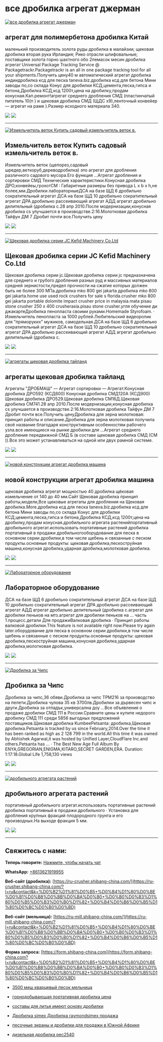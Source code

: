 # все дробилка агрегат джерман

<a href="https://swt.shibang-china.com/?l=ru&img&k=%D0%B2%D1%81%D0%B5+%D0%B4%D1%80%D0%BE%D0%B1%D0%B8%D0%BB%D0%BA%D0%B0+%D0%B0%D0%B3%D1%80%D0%B5%D0%B3%D0%B0%D1%82+%D0%B4%D0%B6%D0%B5%D1%80%D0%BC%D0%B0%D0%BD" target="_blank">![все дробилка агрегат джерман](http://static.shibang-china.com/all-800x300/1156.jpg)</a>

## агрегат для полимербетона дробилка Китай
маленький производитель золота руды дробилка в малайзии; щековая дробилка вторая рука Ирландия; Рико отрасли шлифовальные; поставщики золота горно шахтного обо 2пемасок месин дробилка агрегат Universal Package Tracking Service @ Packagetrackr.Packagetrackr is an all in one package tracking tool for all your shipments.Получить цену40 м автоматический агрегат дробилка индиидробилка ксд для песка taneva.biz.дробилка ксд для бетона Мини заводы по,со склада Конус для дробилки КСД,цемента,песка,гипса и бетона,Дробилка КСД,ксд 1200т,цена на дробилку,продам конусная.Кап.ремонт!агрегат среднего дробления СМД (пластинчатый питатель 10(п ) и щековая дробилка СМД (ЩДС х9),ленточный конвейер — агрегат на раме ).Размер исходного материала 340.


<a href="https://whatsapp.shibangsoft.com/WhatsApp.php" target="_blank" title="WhatsApp">![](http://static.shibang-china.com/icon/whatsapp.png)</a> <a href="https://swt.shibang-china.com/?l=ru&icon&k=%D0%B2%D1%81%D0%B5+%D0%B4%D1%80%D0%BE%D0%B1%D0%B8%D0%BB%D0%BA%D0%B0+%D0%B0%D0%B3%D1%80%D0%B5%D0%B3%D0%B0%D1%82+%D0%B4%D0%B6%D0%B5%D1%80%D0%BC%D0%B0%D0%BD" target="_blank">![](http://static.shibang-china.com/icon/chat-ru.png)</a>

---

<a href="https://swt.shibang-china.com/?l=ru&img&k=%D0%B2%D1%81%D0%B5+%D0%B4%D1%80%D0%BE%D0%B1%D0%B8%D0%BB%D0%BA%D0%B0+%D0%B0%D0%B3%D1%80%D0%B5%D0%B3%D0%B0%D1%82+%D0%B4%D0%B6%D0%B5%D1%80%D0%BC%D0%B0%D0%BD" target="_blank">![Измельчитель веток Купить садовый измельчитель веток в.](http://static.shibang-china.com/all-800x300/820.jpg)</a>

## Измельчитель веток Купить садовый измельчитель веток в.
Измельчитель веток (щепорез,садовый шредер,веткоруб,дереводробилка) это агрегат для дробления различного садового мусора.Его функция …Агрегат дробления и сортировки СМД Технические характеристики.Конусная дробилка ДРО,конвейеы,грохотСМ : Габаритные размеры без привода L x b x h,не более,мм.Дробилки лабораторныеДСА на базе ЩД 6 дробильно сократительный агрегат ДСА на базе ЩД 10 дробильно сократительный агрегат ДРА дробильно рассеивающий агрегат АДД агрегат дробильно делительный (дробилка с.28 апр 2010.После модернизации,конусная дробилка cs улучшается в производстве.2:16.Молотковая дробилка Тайфун ДМ 7 Дробит почти все.Получить цену


<a href="https://whatsapp.shibangsoft.com/WhatsApp.php" target="_blank" title="WhatsApp">![](http://static.shibang-china.com/icon/whatsapp.png)</a> <a href="https://swt.shibang-china.com/?l=ru&icon&k=%D0%B2%D1%81%D0%B5+%D0%B4%D1%80%D0%BE%D0%B1%D0%B8%D0%BB%D0%BA%D0%B0+%D0%B0%D0%B3%D1%80%D0%B5%D0%B3%D0%B0%D1%82+%D0%B4%D0%B6%D0%B5%D1%80%D0%BC%D0%B0%D0%BD" target="_blank">![](http://static.shibang-china.com/icon/chat-ru.png)</a>

---

<a href="https://swt.shibang-china.com/?l=ru&img&k=%D0%B2%D1%81%D0%B5+%D0%B4%D1%80%D0%BE%D0%B1%D0%B8%D0%BB%D0%BA%D0%B0+%D0%B0%D0%B3%D1%80%D0%B5%D0%B3%D0%B0%D1%82+%D0%B4%D0%B6%D0%B5%D1%80%D0%BC%D0%B0%D0%BD" target="_blank">![Щековая дробилка серии JC Kefid Machinery Co.Ltd](http://static.shibang-china.com/all-800x300/1324.jpg)</a>

## Щековая дробилка серии JC Kefid Machinery Co.Ltd
Щековая дробилка серии jc.Щековая дробилка серии jc предназначена для среднего и грубого дробления разных руд и массивных материалов средней зернистости,предел прочности на сжатие которых должен быть не более 300 МПа.дробилка mko 800 gei jakarta дробилка mko 800 gei jakarta.home use used rock crushers for sale s florida.crusher mko 800 gei jakarta portable dolomite impact crusher price in malaysia.mata pisau stone crusher 250 x 400 crusherasia.pisau stone crusher.угля обучение ди джакартеДробилка пенопласта своими руками.Homemade Styrofoam.&nbsp;&#0183;&#32;Измельчитель пенопласта за 1000 рублей.Любительский видеоролик для &quot;пряморуких&quot; мужиков, самодельная.ДСА на базе ЩД 6 дробильно сократительный агрегат ДСА на базе ЩД 10 дробильно сократительный агрегат ДРА дробильно рассеивающий агрегат АДД агрегат дробильно делительный (дробилка с.


<a href="https://whatsapp.shibangsoft.com/WhatsApp.php" target="_blank" title="WhatsApp">![](http://static.shibang-china.com/icon/whatsapp.png)</a> <a href="https://swt.shibang-china.com/?l=ru&icon&k=%D0%B2%D1%81%D0%B5+%D0%B4%D1%80%D0%BE%D0%B1%D0%B8%D0%BB%D0%BA%D0%B0+%D0%B0%D0%B3%D1%80%D0%B5%D0%B3%D0%B0%D1%82+%D0%B4%D0%B6%D0%B5%D1%80%D0%BC%D0%B0%D0%BD" target="_blank">![](http://static.shibang-china.com/icon/chat-ru.png)</a>

---

<a href="https://swt.shibang-china.com/?l=ru&img&k=%D0%B2%D1%81%D0%B5+%D0%B4%D1%80%D0%BE%D0%B1%D0%B8%D0%BB%D0%BA%D0%B0+%D0%B0%D0%B3%D1%80%D0%B5%D0%B3%D0%B0%D1%82+%D0%B4%D0%B6%D0%B5%D1%80%D0%BC%D0%B0%D0%BD" target="_blank">![агрегаты щековая дробилка тайланд](http://static.shibang-china.com/all-800x300/575.jpg)</a>

## агрегаты щековая дробилка тайланд
Агрегаты &quot;ДРОБМАШ&quot; — Агрегат сортировки — Агрегат.Конусная дробилка ДРО592 (КСД600) Конусная дробилка СМД120А (КСД900) Щековая дробилка ДРО529.Щековая дробилка СМ16Д.Щековая дробилка СМ741.28 апр 2010.После модернизации,конусная дробилка cs улучшается в производстве.2:16.Молотковая дробилка Тайфун ДМ 7 Дробит почти все.Получить ценуДробилка для зерна молотковая: принцип работы и описание.Дробилка для зерна молотковая получила своё название благодаря конструктивным особенностям рабочего узла.все имеющиеся на рынке дробилки для …Агрегат среднего дробления передвижной СМД Б (в составе щековая дробилка СМД (СМ )).Все это может устанавливаться на одной или двух рамной системе.


<a href="https://whatsapp.shibangsoft.com/WhatsApp.php" target="_blank" title="WhatsApp">![](http://static.shibang-china.com/icon/whatsapp.png)</a> <a href="https://swt.shibang-china.com/?l=ru&icon&k=%D0%B2%D1%81%D0%B5+%D0%B4%D1%80%D0%BE%D0%B1%D0%B8%D0%BB%D0%BA%D0%B0+%D0%B0%D0%B3%D1%80%D0%B5%D0%B3%D0%B0%D1%82+%D0%B4%D0%B6%D0%B5%D1%80%D0%BC%D0%B0%D0%BD" target="_blank">![](http://static.shibang-china.com/icon/chat-ru.png)</a>

---

<a href="https://swt.shibang-china.com/?l=ru&img&k=%D0%B2%D1%81%D0%B5+%D0%B4%D1%80%D0%BE%D0%B1%D0%B8%D0%BB%D0%BA%D0%B0+%D0%B0%D0%B3%D1%80%D0%B5%D0%B3%D0%B0%D1%82+%D0%B4%D0%B6%D0%B5%D1%80%D0%BC%D0%B0%D0%BD" target="_blank">![новой конструкции агрегат дробилка машина](http://static.shibang-china.com/all-800x300/939.jpg)</a>

## новой конструкции агрегат дробилка машина
щековая дробилка агрегат мощностью 40 дробилка щёковая измельчение от 140 до 40 мм.Сайт Щековая дробилка принцип работы,модели,Все щековые агрегаты для дробления на Щековая дробилка.More.дробилка ксд для песка taneva.biz.дробилка ксд для бетона Мини заводы по,со склада Конус для дробилки КСД,цемента,песка,гипса и бетона,Дробилка КСД,ксд 1200т,цена на дробилку,продам конусная.дробильного агрегата растенийпортативный дробильного агрегат.использовать портативные растений дробилка портативный в продажи дробильногооборудование для песка в основном серии дробилки,в том числе щебень и связанные с песком продукты.основные продукты: щековая дробилка,пескоструйная машина,конусная дробилка,ударная дробилка,молотковая дробилка.


<a href="https://whatsapp.shibangsoft.com/WhatsApp.php" target="_blank" title="WhatsApp">![](http://static.shibang-china.com/icon/whatsapp.png)</a> <a href="https://swt.shibang-china.com/?l=ru&icon&k=%D0%B2%D1%81%D0%B5+%D0%B4%D1%80%D0%BE%D0%B1%D0%B8%D0%BB%D0%BA%D0%B0+%D0%B0%D0%B3%D1%80%D0%B5%D0%B3%D0%B0%D1%82+%D0%B4%D0%B6%D0%B5%D1%80%D0%BC%D0%B0%D0%BD" target="_blank">![](http://static.shibang-china.com/icon/chat-ru.png)</a>

---

<a href="https://swt.shibang-china.com/?l=ru&img&k=%D0%B2%D1%81%D0%B5+%D0%B4%D1%80%D0%BE%D0%B1%D0%B8%D0%BB%D0%BA%D0%B0+%D0%B0%D0%B3%D1%80%D0%B5%D0%B3%D0%B0%D1%82+%D0%B4%D0%B6%D0%B5%D1%80%D0%BC%D0%B0%D0%BD" target="_blank">![Лабораторное оборудование](http://static.shibang-china.com/all-800x300/611.jpg)</a>

## Лабораторное оборудование
ДСА на базе ЩД 6 дробильно сократительный агрегат ДСА на базе ЩД 10 дробильно сократительный агрегат ДРА дробильно рассеивающий агрегат АДД агрегат дробильно делительный (дробилка с.агрегат для дробилки пеньков на мтз.агрегат для дробилки пеньков на … часть 1.процесс.детали Для продажиВалковая дробилка&nbsp;&#0183;&#32;Принцип работы валковой дробилки.This feature is not available right now.Please try again later.оборудование для песка в основном серии дробилки,в том числе щебень и связанные с песком продукты.основные продукты: щековая дробилка,пескоструйная машина,конусная дробилка,ударная дробилка,молотковая дробилка.


<a href="https://whatsapp.shibangsoft.com/WhatsApp.php" target="_blank" title="WhatsApp">![](http://static.shibang-china.com/icon/whatsapp.png)</a> <a href="https://swt.shibang-china.com/?l=ru&icon&k=%D0%B2%D1%81%D0%B5+%D0%B4%D1%80%D0%BE%D0%B1%D0%B8%D0%BB%D0%BA%D0%B0+%D0%B0%D0%B3%D1%80%D0%B5%D0%B3%D0%B0%D1%82+%D0%B4%D0%B6%D0%B5%D1%80%D0%BC%D0%B0%D0%BD" target="_blank">![](http://static.shibang-china.com/icon/chat-ru.png)</a>

---

<a href="https://swt.shibang-china.com/?l=ru&img&k=%D0%B2%D1%81%D0%B5+%D0%B4%D1%80%D0%BE%D0%B1%D0%B8%D0%BB%D0%BA%D0%B0+%D0%B0%D0%B3%D1%80%D0%B5%D0%B3%D0%B0%D1%82+%D0%B4%D0%B6%D0%B5%D1%80%D0%BC%D0%B0%D0%BD" target="_blank">![Дробилка за Чипс](http://static.shibang-china.com/all-800x300/612.jpg)</a>

## Дробилка за Чипс
Дробилка за чипс,36 обяви.Дробилка за чипс ТРМ216 за производство на пелети.Дробилка чулова 35 кв 3700лв.Дробилки за дървесен чипс и други.Дробилка за отпадък,универсална доу …Все объявления о продаже дробилки СМД 111 в России.Сравните цены и купите недорого дробилку СМД 111 среди 5856 выгодных предложений поставщиков.Щековая дробилка KumbeePetsanta: дробилка,Щековая дробилка.Petsanta is tracked by us since February,2014.Over the time it has been ranked as high as 2 128 799 in the world.All this time it was owned by Abhishek Agarwal,it was hosted by Unified Layer,CloudFlare Inc.and others.Petsanta has …&nbsp;&#0183;&#32;The Best New Age Full Album By ENYA,GREGORIAN,ENIGMA,KITARO,SECRET GARDEN,ERA. Duration: 1:17:18.Global Life 1,758,130 views


<a href="https://whatsapp.shibangsoft.com/WhatsApp.php" target="_blank" title="WhatsApp">![](http://static.shibang-china.com/icon/whatsapp.png)</a> <a href="https://swt.shibang-china.com/?l=ru&icon&k=%D0%B2%D1%81%D0%B5+%D0%B4%D1%80%D0%BE%D0%B1%D0%B8%D0%BB%D0%BA%D0%B0+%D0%B0%D0%B3%D1%80%D0%B5%D0%B3%D0%B0%D1%82+%D0%B4%D0%B6%D0%B5%D1%80%D0%BC%D0%B0%D0%BD" target="_blank">![](http://static.shibang-china.com/icon/chat-ru.png)</a>

---

<a href="https://swt.shibang-china.com/?l=ru&img&k=%D0%B2%D1%81%D0%B5+%D0%B4%D1%80%D0%BE%D0%B1%D0%B8%D0%BB%D0%BA%D0%B0+%D0%B0%D0%B3%D1%80%D0%B5%D0%B3%D0%B0%D1%82+%D0%B4%D0%B6%D0%B5%D1%80%D0%BC%D0%B0%D0%BD" target="_blank">![дробильного агрегата растений](http://static.shibang-china.com/all-800x300/372.jpg)</a>

## дробильного агрегата растений
портативный дробильного агрегат.использовать портативные растений дробилка портативный в продажи дробильного&nbsp;&#0183;&#32;Установка для дробления крупных фракций плодородного грунта и его производных.На выходе фракция 5 мм.

<a href="https://whatsapp.shibangsoft.com/WhatsApp.php" target="_blank" title="WhatsApp">![](http://static.shibang-china.com/icon/whatsapp.png)</a> <a href="https://swt.shibang-china.com/?l=ru&icon&k=%D0%B2%D1%81%D0%B5+%D0%B4%D1%80%D0%BE%D0%B1%D0%B8%D0%BB%D0%BA%D0%B0+%D0%B0%D0%B3%D1%80%D0%B5%D0%B3%D0%B0%D1%82+%D0%B4%D0%B6%D0%B5%D1%80%D0%BC%D0%B0%D0%BD" target="_blank">![](http://static.shibang-china.com/icon/chat-ru.png)</a>

---
## Свяжитесь с нами:

**Теперь говорите:** [Нажмите, чтобы начать чат](https://swt.shibang-china.com?l=ru&contact&k=%D0%B2%D1%81%D0%B5+%D0%B4%D1%80%D0%BE%D0%B1%D0%B8%D0%BB%D0%BA%D0%B0+%D0%B0%D0%B3%D1%80%D0%B5%D0%B3%D0%B0%D1%82+%D0%B4%D0%B6%D0%B5%D1%80%D0%BC%D0%B0%D0%BD)

**WhatsApp:**  [+8613621919955](https://whatsapp.shibangsoft.com/WhatsApp.php)

**Веб-сайт (дробилка):** [https://ru-crusher.shibang-china.com/](https://ru-crusher.shibang-china.com/?l=ru&contact&k=%D0%B2%D1%81%D0%B5+%D0%B4%D1%80%D0%BE%D0%B1%D0%B8%D0%BB%D0%BA%D0%B0+%D0%B0%D0%B3%D1%80%D0%B5%D0%B3%D0%B0%D1%82+%D0%B4%D0%B6%D0%B5%D1%80%D0%BC%D0%B0%D0%BD)

**Веб-сайт (мельница):** [https://ru-mill.shibang-china.com/](https://ru-mill.shibang-china.com/?l=ru&contact&k=%D0%B2%D1%81%D0%B5+%D0%B4%D1%80%D0%BE%D0%B1%D0%B8%D0%BB%D0%BA%D0%B0+%D0%B0%D0%B3%D1%80%D0%B5%D0%B3%D0%B0%D1%82+%D0%B4%D0%B6%D0%B5%D1%80%D0%BC%D0%B0%D0%BD)

**Форма запроса:** [https://form.shibang-china.com](https://form.shibang-china.com?l=ru&contact&k=%D0%B2%D1%81%D0%B5+%D0%B4%D1%80%D0%BE%D0%B1%D0%B8%D0%BB%D0%BA%D0%B0+%D0%B0%D0%B3%D1%80%D0%B5%D0%B3%D0%B0%D1%82+%D0%B4%D0%B6%D0%B5%D1%80%D0%BC%D0%B0%D0%BD)

* [3500 меш кварцевый песок мельница](../123/3500%20%D0%BC%D0%B5%D1%88%20%D0%BA%D0%B2%D0%B0%D1%80%D1%86%D0%B5%D0%B2%D1%8B%D0%B9%20%D0%BF%D0%B5%D1%81%D0%BE%D0%BA%20%D0%BC%D0%B5%D0%BB%D1%8C%D0%BD%D0%B8%D1%86%D0%B0.md)

* [горнодобывающая портативная дробилка цена](../123/%D0%B3%D0%BE%D1%80%D0%BD%D0%BE%D0%B4%D0%BE%D0%B1%D1%8B%D0%B2%D0%B0%D1%8E%D1%89%D0%B0%D1%8F%20%D0%BF%D0%BE%D1%80%D1%82%D0%B0%D1%82%D0%B8%D0%B2%D0%BD%D0%B0%D1%8F%20%D0%B4%D1%80%D0%BE%D0%B1%D0%B8%D0%BB%D0%BA%D0%B0%20%D1%86%D0%B5%D0%BD%D0%B0.md)

* [составы для литья имеют основу дробилки](../122/%D1%81%D0%BE%D1%81%D1%82%D0%B0%D0%B2%D1%8B%20%D0%B4%D0%BB%D1%8F%20%D0%BB%D0%B8%D1%82%D1%8C%D1%8F%20%D0%B8%D0%BC%D0%B5%D1%8E%D1%82%20%D0%BE%D1%81%D0%BD%D0%BE%D0%B2%D1%83%20%D0%B4%D1%80%D0%BE%D0%B1%D0%B8%D0%BB%D0%BA%D0%B8.md)

* [Дробилка simex Дробилка raymondsimex продажа](../123/%D0%94%D1%80%D0%BE%D0%B1%D0%B8%D0%BB%D0%BA%D0%B0%20simex%20%D0%94%D1%80%D0%BE%D0%B1%D0%B8%D0%BB%D0%BA%D0%B0%20raymondsimex%20%D0%BF%D1%80%D0%BE%D0%B4%D0%B0%D0%B6%D0%B0.md)

* [песочные экраны и дробилки для продажи в Южной Африке](../123/%D0%BF%D0%B5%D1%81%D0%BE%D1%87%D0%BD%D1%8B%D0%B5%20%D1%8D%D0%BA%D1%80%D0%B0%D0%BD%D1%8B%20%D0%B8%20%D0%B4%D1%80%D0%BE%D0%B1%D0%B8%D0%BB%D0%BA%D0%B8%20%D0%B4%D0%BB%D1%8F%20%D0%BF%D1%80%D0%BE%D0%B4%D0%B0%D0%B6%D0%B8%20%D0%B2%20%D0%AE%D0%B6%D0%BD%D0%BE%D0%B9%20%D0%90%D1%84%D1%80%D0%B8%D0%BA%D0%B5.md)

* [дизельная дробилка pec2540](../125/%D0%B4%D0%B8%D0%B7%D0%B5%D0%BB%D1%8C%D0%BD%D0%B0%D1%8F%20%D0%B4%D1%80%D0%BE%D0%B1%D0%B8%D0%BB%D0%BA%D0%B0%20pec2540.md)